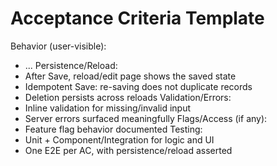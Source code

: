 # Acceptance Criteria Template

Behavior (user-visible):
  - ...
Persistence/Reload:
  - After Save, reload/edit page shows the saved state
  - Idempotent Save: re-saving does not duplicate records
  - Deletion persists across reloads
Validation/Errors:
  - Inline validation for missing/invalid input
  - Server errors surfaced meaningfully
Flags/Access (if any):
  - Feature flag behavior documented
Testing:
  - Unit + Component/Integration for logic and UI
  - One E2E per AC, with persistence/reload asserted
